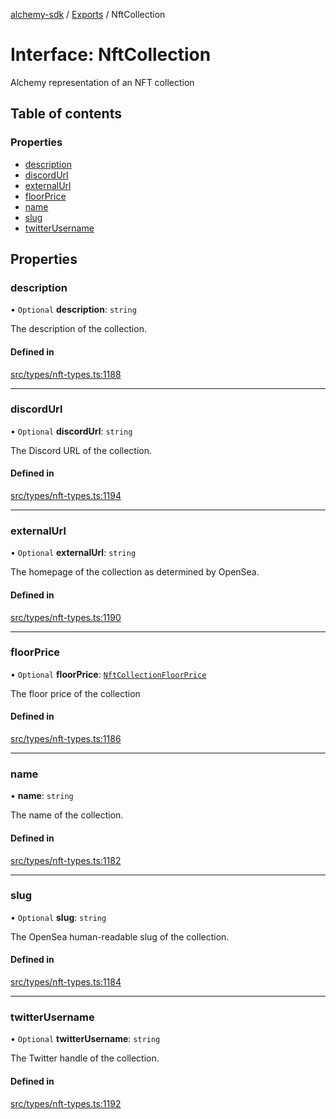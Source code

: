 [alchemy-sdk](../README.md) / [Exports](../modules.md) / NftCollection

# Interface: NftCollection

Alchemy representation of an NFT collection

## Table of contents

### Properties

- [description](NftCollection.md#description)
- [discordUrl](NftCollection.md#discordurl)
- [externalUrl](NftCollection.md#externalurl)
- [floorPrice](NftCollection.md#floorprice)
- [name](NftCollection.md#name)
- [slug](NftCollection.md#slug)
- [twitterUsername](NftCollection.md#twitterusername)

## Properties

### description

• `Optional` **description**: `string`

The description of the collection.

#### Defined in

[src/types/nft-types.ts:1188](https://github.com/alchemyplatform/alchemy-sdk-js/blob/5cfa150/src/types/nft-types.ts#L1188)

___

### discordUrl

• `Optional` **discordUrl**: `string`

The Discord URL of the collection.

#### Defined in

[src/types/nft-types.ts:1194](https://github.com/alchemyplatform/alchemy-sdk-js/blob/5cfa150/src/types/nft-types.ts#L1194)

___

### externalUrl

• `Optional` **externalUrl**: `string`

The homepage of the collection as determined by OpenSea.

#### Defined in

[src/types/nft-types.ts:1190](https://github.com/alchemyplatform/alchemy-sdk-js/blob/5cfa150/src/types/nft-types.ts#L1190)

___

### floorPrice

• `Optional` **floorPrice**: [`NftCollectionFloorPrice`](NftCollectionFloorPrice.md)

The floor price of the collection

#### Defined in

[src/types/nft-types.ts:1186](https://github.com/alchemyplatform/alchemy-sdk-js/blob/5cfa150/src/types/nft-types.ts#L1186)

___

### name

• **name**: `string`

The name of the collection.

#### Defined in

[src/types/nft-types.ts:1182](https://github.com/alchemyplatform/alchemy-sdk-js/blob/5cfa150/src/types/nft-types.ts#L1182)

___

### slug

• `Optional` **slug**: `string`

The OpenSea human-readable slug of the collection.

#### Defined in

[src/types/nft-types.ts:1184](https://github.com/alchemyplatform/alchemy-sdk-js/blob/5cfa150/src/types/nft-types.ts#L1184)

___

### twitterUsername

• `Optional` **twitterUsername**: `string`

The Twitter handle of the collection.

#### Defined in

[src/types/nft-types.ts:1192](https://github.com/alchemyplatform/alchemy-sdk-js/blob/5cfa150/src/types/nft-types.ts#L1192)
